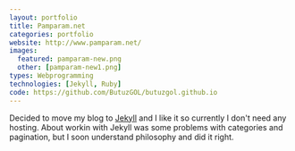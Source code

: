 ```yaml
---
layout: portfolio
title: Pamparam.net
categories: portfolio
website: http://www.pamparam.net/
images:
  featured: pamparam-new.png
  other: [pamparam-new1.png]
types: Webprogramming
technologies: [Jekyll, Ruby]
code: https://github.com/ButuzGOL/butuzgol.github.io
---
```

Decided to move my blog to [Jekyll](http://jekyllrb.com/) and I like it so currently I don't need any hosting. About workin with Jekyll was some problems with categories and pagination, but I soon understand philosophy and did it right.